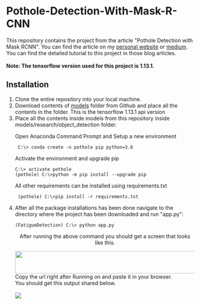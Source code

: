 # Pothole-Detection-With-Mask-R-CNN
This repository contains the project from the article "Pothole Detection with Mask RCNN". You can find the article on my <a href="https://www.samdenlepcha.com/blogs/pothole-detection-mask-rcnn/">personal website</a> or <a href="#">medium</a>. You can find the detailed tutorial to this project in those blog articles. <br> <br>
<b> Note: The tensorflow version used for this project is 1.13.1.</b>

## Installation

<ol>
<li>Clone the entire repository into your local machine.</li>
<li>Download contents of <a href = "https://github.com/tensorflow/models/tree/r1.13.0">models</a> folder from Github and place all the contents in the folder. This is the tensorflow 1.13.1 api version</li>
<li>Place all the contents inside models from this repository inside models/research/object_detection folder.</li>


  <p> Open Anaconda Command Prompt and Setup a new environment</p>
   
  ```
   C:\> conda create -n pothole pip python=3.6
  ```

  <p>Activate the environment and upgrade pip </p>
  
  ```
  C:\> activate pothole
  (pothole) C:\>python -m pip install --upgrade pip
  ```
  <p>All other requirements can be installed using requirements.txt</p>
  
  ```
   (pothole) C:\>pip install -r requirements.txt
  ```

<li> After all the package installations has been done navigate to the directory where the project has been downloaded and run "app.py":
  
  ```
  (FatigueDetection) C:\> python app.py
  ```
  <p align="center"> After running the above command you should get a screen that looks like this.</p>
  <img src="https://user-images.githubusercontent.com/33536225/90520818-764fd780-e187-11ea-91c8-2e48ece8fce2.JPG" height="60" width="600">
  <br>
Copy the url right after Running on and paste it in your browser. <br>
You should get this output shared below.<br><br>
<img src="https://user-images.githubusercontent.com/33536225/90521311-0726b300-e188-11ea-983a-f5a3cefc7df8.png">

